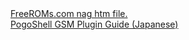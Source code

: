 <html>
<body>
<a href="freeroms.htm">FreeROMs.com nag htm file.</a><br />
<a href="ps2gsm.html">PogoShell GSM Plugin Guide (Japanese)</a><br />
</body>
</html>